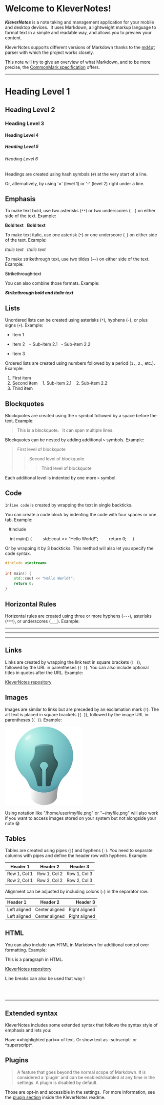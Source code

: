 # Welcome to KleverNotes!

__*KleverNotes*__ is a note taking and management application for your mobile and desktop devices. 
It uses Markdown, a lightweight markup language to format text in a simple and readable way, and allows you to preview your content.

KleverNotes supports different versions of Markdown thanks to the [md4qt](https://github.com/igormironchik/md4qt) parser with which the project works closely.

This note will try to give an overview of what Markdown, and to be more precise, the [CommonMark specification](https://commonmark.org/) offers.

* * *

# Heading Level 1
## Heading Level 2
### Heading Level 3
#### Heading Level 4
##### Heading Level 5
###### Heading Level 6

Headings are created using hash symbols (`#`) at the very start of a line.

Or, alternatively, by using '=' (level 1) or '-' (level 2) right under a line.


Emphasis
---

To make text bold, use two asterisks (`**`) or two underscores (`__`) on either side of the text. Example:

**Bold text**  
__Bold text__


To make text italic, use one asterisk (`*`) or one underscore (`_`) on either side of the text. Example:

*Italic text*  
_Italic text_

To make strikethrough text, use two tildes (`~~`) on either side of the text. Example:

~~Strikethrough text~~

You can also combine those formats. Example:

~~_**Strikethrough bold and italic text**_~~

Lists
---

Unordered lists can be created using asterisks (`*`), hyphens (`-`), or plus signs (`+`). Example:

* Item 1
- Item 2
  + Sub-item 2.1
  - Sub-item 2.2
* Item 3

Ordered lists are created using numbers followed by a period (`1.`, `2.`, etc.). Example:

1. First item
2. Second item
   1. Sub-item 2.1
   2. Sub-item 2.2
3. Third item


Blockquotes
---

Blockquotes are created using the `>` symbol followed by a space before the text. Example:

> This is a blockquote.  
> It can span multiple lines.

Blockquotes can be nested by adding additional `>` symbols. Example:

> First level of blockquote
>> Second level of blockquote
>>> Third level of blockquote

Each additional level is indented by one more `>` symbol.


Code
---

`Inline code` is created by wrapping the text in single backticks.

You can create a code block by indenting the code with four spaces or one tab. Example:

   #include <iostream>

    int main() {
        std::cout << "Hello World!";
        return 0;
    }

Or by wrapping it by 3 backticks. This method will also let you specify the code syntax.

```C++
#include <iostream>

int main() {
    std::cout << "Hello World!";
    return 0;
}
```

Horizontal Rules
---

Horizontal rules are created using three or more hyphens (`---`), asterisks (`***`), or underscores (`___`). Example:

---

***

___


Links
---

Links are created by wrapping the link text in square brackets (`[ ]`), followed by the URL in parentheses (`( )`).
You can also include optional titles in quotes after the URL. Example:

[KleverNotes repository](https://invent.kde.org/office/klevernotes)

Images
---

Images are similar to links but are preceded by an exclamation mark (`!`). The alt text is placed in square brackets (`[ ]`), followed by the image URL in parentheses (`( )`). Example:

![KleverNotes](./Images/logo.png "KleverNotes logo !")

Using notation like "/home/user/myfile.png" or "~/myfile.png" will also work if you want to access images stored on your system but not alongside your note 😁


Tables
---

Tables are created using pipes (`|`) and hyphens (`-`). You need to separate columns with pipes and define the header row with hyphens. Example:

| Header 1 | Header 2 | Header 3 |
|----------|----------|----------|
| Row 1, Col 1 | Row 1, Col 2 | Row 1, Col 3 |
| Row 2, Col 1 | Row 2, Col 2 | Row 2, Col 3 |

Alignment can be adjusted by including colons (`:`) in the separator row:

| Header 1 | Header 2 | Header 3 |
|:---------|:---------:|---------:|
| Left aligned | Center aligned | Right aligned |
| Left aligned | Center aligned | Right aligned |


HTML
---

You can also include raw HTML in Markdown for additional control over formatting. Example:

<p>This is a paragraph in HTML.</p>
<a href="https://invent.kde.org/office/klevernotes">KleverNotes repository</a>
<p>Line breaks can also be used that way !<p><br><br>

---

Extended syntax
---

KleverNotes includes some extended syntax that follows the syntax style of emphasis and lets you:

Have ==highlighted part== of text.
Or show text as -subscript- or ^superscript^.

Plugins
---

> A feature that goes beyond the normal scope of Markdown.
> It is considered a 'plugin' and can be enabled/disabled at any time in the settings.
> A plugin is disabled by default.

Those are opt-in and accessible in the settings. 
For more information, see the [plugin section](https://invent.kde.org/office/klevernotes#plugins) inside the KleverNotes readme.
